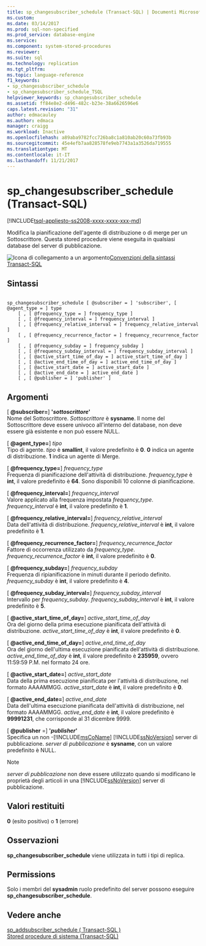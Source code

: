 ```yaml
---
title: sp_changesubscriber_schedule (Transact-SQL) | Documenti Microsoft
ms.custom: 
ms.date: 03/14/2017
ms.prod: sql-non-specified
ms.prod_service: database-engine
ms.service: 
ms.component: system-stored-procedures
ms.reviewer: 
ms.suite: sql
ms.technology: replication
ms.tgt_pltfrm: 
ms.topic: language-reference
f1_keywords:
- sp_changesubscriber_schedule
- sp_changesubscriber_schedule_TSQL
helpviewer_keywords: sp_changesubscriber_schedule
ms.assetid: ff84e8e2-d496-482c-b23e-38a6626596e6
caps.latest.revision: "31"
author: edmacauley
ms.author: edmaca
manager: craigg
ms.workload: Inactive
ms.openlocfilehash: a89aba9782fcc726ba8c1a810ab20c60a73fb93b
ms.sourcegitcommit: 45e4efb7aa828578fe9eb7743a1a3526da719555
ms.translationtype: MT
ms.contentlocale: it-IT
ms.lasthandoff: 11/21/2017
---
```

# <a name="spchangesubscriberschedule-transact-sql"></a>sp_changesubscriber_schedule (Transact-SQL)
[!INCLUDE[tsql-appliesto-ss2008-xxxx-xxxx-xxx-md](../../includes/tsql-appliesto-ss2008-xxxx-xxxx-xxx-md.md)]

  Modifica la pianificazione dell'agente di distribuzione o di merge per un Sottoscrittore. Questa stored procedure viene eseguita in qualsiasi database del server di pubblicazione.  
  
 ![Icona di collegamento a un argomento](../../database-engine/configure-windows/media/topic-link.gif "Icona di collegamento a un argomento")[Convenzioni della sintassi Transact-SQL](../../t-sql/language-elements/transact-sql-syntax-conventions-transact-sql.md)  
  
## <a name="syntax"></a>Sintassi  
  
```  
  
sp_changesubscriber_schedule [ @subscriber = ] 'subscriber', [ @agent_type = ] type  
    [ , [ @frequency_type = ] frequency_type ]  
    [ , [ @frequency_interval = ] frequency_interval ]  
    [ , [ @frequency_relative_interval = ] frequency_relative_interval ]  
    [ , [ @frequency_recurrence_factor = ] frequency_recurrence_factor ]  
    [ , [ @frequency_subday = ] frequency_subday ]  
    [ , [ @frequency_subday_interval = ] frequency_subday_interval ]  
    [ , [ @active_start_time_of_day = ] active_start_time_of_day ]  
    [ , [ @active_end_time_of_day = ] active_end_time_of_day ]  
    [ , [ @active_start_date = ] active_start_date ]  
    [ , [ @active_end_date = ] active_end_date ]  
    [ , [ @publisher = ] 'publisher' ]  
```  
  
## <a name="arguments"></a>Argomenti  
 [  **@subscriber=**] **'***sottoscrittore***'**  
 Nome del Sottoscrittore. *Sottoscrittore* è **sysname**. Il nome del Sottoscrittore deve essere univoco all'interno del database, non deve essere già esistente e non può essere NULL.  
  
 [  **@agent_type=**] *tipo*  
 Tipo di agente. *tipo* è **smallint**, il valore predefinito è **0**. **0** indica un agente di distribuzione. **1** indica un agente di Merge.  
  
 [  **@frequency_type=**] *frequency_type*  
 Frequenza di pianificazione dell'attività di distribuzione. *frequency_type* è **int**, il valore predefinito è **64**. Sono disponibili 10 colonne di pianificazione.  
  
 [  **@frequency_interval=**] *frequency_interval*  
 Valore applicato alla frequenza impostata *frequency_type*. *frequency_interval* è **int**, il valore predefinito è **1**.  
  
 [  **@frequency_relative_interval=**] *frequency_relative_interval*  
 Data dell'attività di distribuzione. *frequency_relative_interval* è **int**, il valore predefinito è **1**.  
  
 [  **@frequency_recurrence_factor=**] *frequency_recurrence_factor*  
 Fattore di occorrenza utilizzato da *frequency_type*. *frequency_recurrence_factor* è **int**, il valore predefinito è **0**.  
  
 [  **@frequency_subday=**] *frequency_subday*  
 Frequenza di ripianificazione in minuti durante il periodo definito. *frequency_subday* è **int**, il valore predefinito è **4**.  
  
 [  **@frequency_subday_interval=**] *frequency_subday_interval*  
 Intervallo per *frequency_subday*. *frequency_subday_interval* è **int**, il valore predefinito è **5**.  
  
 [  **@active_start_time_of_day=**] *active_start_time_of_day*  
 Ora del giorno della prima esecuzione pianificata dell'attività di distribuzione. *active_start_time_of_day* è **int**, il valore predefinito è **0**.  
  
 [  **@active_end_time_of_day=**] *active_end_time_of_day*  
 Ora del giorno dell'ultima esecuzione pianificata dell'attività di distribuzione. *active_end_time_of_day* è **int**, il valore predefinito è **235959**, ovvero 11:59:59 P.M. nel formato 24 ore.  
  
 [  **@active_start_date=**] *active_start_date*  
 Data della prima esecuzione pianificata per l'attività di distribuzione, nel formato AAAAMMGG. *active_start_date* è **int**, il valore predefinito è **0**.  
  
 [  **@active_end_date=**] *active_end_date*  
 Data dell'ultima esecuzione pianificata dell'attività di distribuzione, nel formato AAAAMMGG. *active_end_date* è **int**, il valore predefinito è **99991231**, che corrisponde al 31 dicembre 9999.  
  
 [  **@publisher** =] **'***publisher***'**  
 Specifica un non -[!INCLUDE[msCoName](../../includes/msconame-md.md)] [!INCLUDE[ssNoVersion](../../includes/ssnoversion-md.md)] server di pubblicazione. *server di pubblicazione* è **sysname**, con un valore predefinito è NULL.  
  
> [!NOTE]  
>  *server di pubblicazione* non deve essere utilizzato quando si modificano le proprietà degli articoli in una [!INCLUDE[ssNoVersion](../../includes/ssnoversion-md.md)] server di pubblicazione.  
  
## <a name="return-code-values"></a>Valori restituiti  
 **0** (esito positivo) o **1** (errore)  
  
## <a name="remarks"></a>Osservazioni  
 **sp_changesubscriber_schedule** viene utilizzata in tutti i tipi di replica.  
  
## <a name="permissions"></a>Permissions  
 Solo i membri del **sysadmin** ruolo predefinito del server possono eseguire **sp_changesubscriber_schedule**.  
  
## <a name="see-also"></a>Vedere anche  
 [sp_addsubscriber_schedule &#40; Transact-SQL &#41;](../../relational-databases/system-stored-procedures/sp-addsubscriber-schedule-transact-sql.md)   
 [Stored procedure di sistema &#40;Transact-SQL&#41;](../../relational-databases/system-stored-procedures/system-stored-procedures-transact-sql.md)  
  
  

